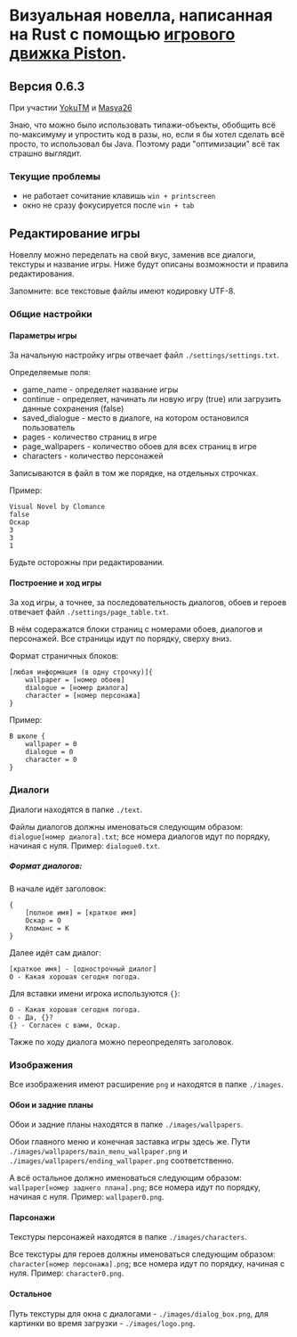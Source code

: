 # Визуальная новелла, написанная на Rust с помощью [игрового движка Piston](https://github.com/PistonDevelopers/piston).
## Версия 0.6.3
При участии [YokuTM](https://github.com/YokuTM) и [Masya26](https://github.com/Masya26)

Знаю, что можно было использовать типажи-объекты, обобщить всё по-максимуму и упростить код в разы, но, если я бы хотел сделать всё просто, то использовал бы Java. Поэтому ради "оптимизации" всё так страшно выглядит.

### Текущие проблемы
 - не работает сочитание клавишь `win + printscreen`
 - окно не сразу фокусируется после `win + tab`

## Редактирование игры

Новеллу можно переделать на свой вкус, заменив все диалоги, текстуры и название игры. Ниже будут описаны возможности и правила редактирования.

Запомните: все текстовые файлы имеют кодировку UTF-8.

### Общие настройки

#### Параметры игры

За начальную настройку игры отвечает файл `./settings/settings.txt`.

Определяемые поля:
 - game_name - определяет название игры
 - continue - определяет, начинать ли новую игру (true) или загрузить данные сохранения (false)
 - saved_dialogue - место в диалоге, на котором остановился пользователь
 - pages - количество страниц в игре
 - page_wallpapers - количество обоев для всех страниц в игре
 - characters - количество персонажей

Записываются в файл в том же порядке, на отдельных строчках.

Пример:
```
Visual Novel by Clomance
false
Оскар
3
3
1
```

Будьте осторожны при редактировании.

#### Построение и ход игры

За ход игры, а точнее, за последовательность диалогов, обоев и героев отвечает файл `./settings/page_table.txt`.

В нём содеражатся блоки страниц с номерами обоев, диалогов и персонажей. Все страницы идут по порядку, сверху вниз.

Формат страничных блоков:

```
[любая информация (в одну строчку)]{
    wallpaper = [номер обоев]
    dialogue = [номер диалога]
    character = [номер персонажа]
}
```
Пример:
```
В школе {
    wallpaper = 0
    dialogue = 0
    character = 0
}
```

### Диалоги

Диалоги находятся в папке `./text`.

Файлы диалогов должны именоваться следующим образом: `dialogue[номер диалога].txt`; все номера диалогов идут по порядку, начиная с нуля.
Пример: `dialogue0.txt`.

##### Формат диалогов:
В начале идёт заголовок:
```
{
    [полное имя] = [краткое имя]
    Оскар = О
    Кломанс = К
}
```
Далее идёт сам диалог:
```
[краткое имя] - [однострочный диалог]
О - Какая хорошая сегодня погода.
```

Для вставки имени игрока используются `{}`:
```
О - Какая хорошая сегодня погода.
O - Да, {}?
{} - Согласен с вами, Оскар.
```

Также по ходу диалога можно переопределять заголовок.

### Изображения

Все изображения имеют расширение `png` и находятся в папке `./images`.

#### Обои и задние планы

Обои и задние планы находятся в папке `./images/wallpapers`.

Обои главного меню и конечная заставка игры здесь же. Пути `./images/wallpapers/main_menu_wallpaper.png` и `./images/wallpapers/ending_wallpaper.png` соответственно.

А всё остальное должно именоваться следующим образом: `wallpaper[номер заднего плана].png`; все номера идут по порядку, начиная с нуля.
Пример: `wallpaper0.png`.

#### Парсонажи

Текстуры персонажей находятся в папке `./images/characters`.

Все текстуры для героев должны именоваться следующим образом: `character[номер персонажа].png`; все номера идут по порядку, начиная с нуля.
Пример: `character0.png`.

#### Остальное

Путь текстуры для окна с диалогами - `./images/dialog_box.png`, для картинки во время загрузки - `./images/logo.png`.
